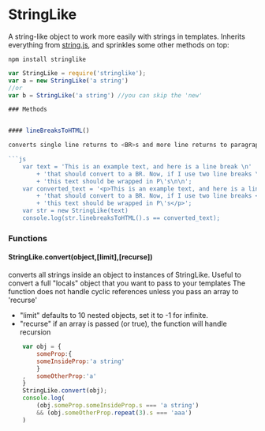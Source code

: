 # StringLike

A string-like object to work more easily with strings in templates.
Inherits everything from [string.js](http://stringjs.com/), and sprinkles some other methods on top:

```
npm install stringlike
```

```js
var StringLike = require('stringlike');
var a = new StringLike('a string')
//or
var b = StringLike('a string') //you can skip the 'new'

### Methods


#### lineBreaksToHTML()

converts single line returns to <BR>s and more line returns to paragraphs

```js
	var text = 'This is an example text, and here is a line break \n'
		+ 'that should convert to a BR. Now, if I use two line breaks \n\n\n'
		+ 'this text should be wrapped in P\'s\n\n';
	var converted_text = '<p>This is an example text, and here is a line break <br>'
		+ 'that should convert to a BR. Now, if I use two line breaks </p><p>'
		+ 'this text should be wrapped in P\'s</p>';
	var str = new StringLike(text)
	console.log(str.linebreaksToHTML().s == converted_text);
```

### Functions

#### StringLike.convert(object,[limit],[recurse])

converts all strings inside an object to instances of StringLike.
Useful to convert a full "locals" object that you want to pass to your templates
The function does not handle cyclic references unless you pass an array to 'recurse'

* "limit" defaults to 10 nested objects, set it to -1 for infinite.
* "recurse" if an array is passed (or true), the function will handle recursion

```js
	var obj = {
		someProp:{
		someInsideProp:'a string'
		}
	,	someOtherProp:'a'
	}
	StringLike.convert(obj);
	console.log(
		(obj.someProp.someInsideProp.s === 'a string')
		&& (obj.someOtherProp.repeat(3).s === 'aaa')
	)
```